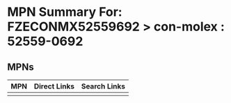 



# MPN Summary For: FZECONMX52559692 > con-molex : 52559-0692

## MPNs
  

|MPN|Direct Links|Search Links|
| :--- | :--- | :--- |
||||
